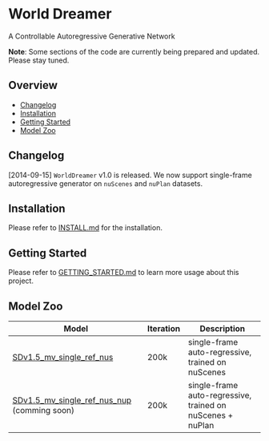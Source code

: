 # World Dreamer

A Controllable Autoregressive Generative Network

**Note**: Some sections of the code are currently being prepared and updated. Please stay tuned.

## Overview
- [Changelog](#changelog)
- [Installation](docs/INSTALL.md)
- [Getting Started](docs/GETTING_STARTED.md)
- [Model Zoo](#model-zoo)


## Changelog
[2014-09-15] `WorldDreamer` v1.0 is released. We now support single-frame autoregressive generator on `nuScenes` and `nuPlan` datasets.


## Installation
Please refer to [INSTALL.md](docs/INSTALL.md) for the installation.

## Getting Started
Please refer to [GETTING_STARTED.md](docs/GETTING_STARTED.md) to learn more usage about this project.

## Model Zoo

| Model       | Iteration   | Description |
| ----------- | ----------- |---------------|
| [SDv1.5_mv_single_ref_nus](https://huggingface.co/jokester-yxm/DriveArena/tree/main/SDv1.5_mv_single_ref_nus) | 200k | single-frame auto-regressive, trained on nuScenes |
| [SDv1.5_mv_single_ref_nus_nup]() (comming soon) | 200k | single-frame auto-regressive, trained on nuScenes + nuPlan | 
